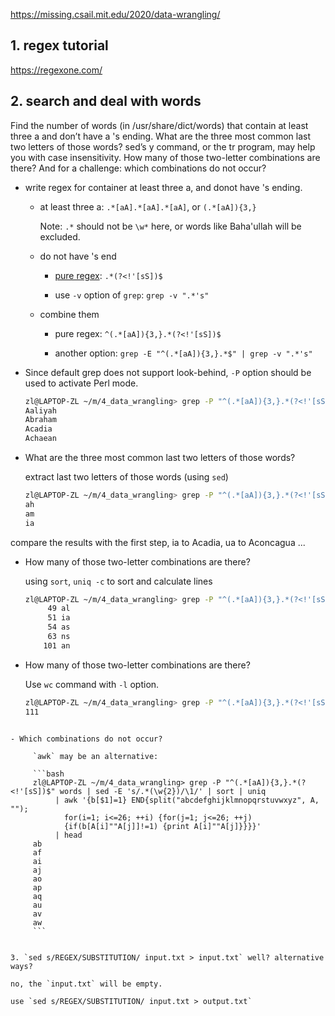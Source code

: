 
https://missing.csail.mit.edu/2020/data-wrangling/

## 1. regex tutorial

https://regexone.com/

## 2. search and deal with words

Find the number of words (in /usr/share/dict/words) that contain at least three a and don’t have a 's ending. What are the three most common last two letters of those words? sed’s y command, or the tr program, may help you with case insensitivity. How many of those two-letter combinations are there? And for a challenge: which combinations do not occur?

- write regex for container at least three a, and donot have 's ending.

     - at least three a: `.*[aA].*[aA].*[aA]`, or `(.*[aA]){3,}`

       Note: `.*` should not be `\w*` here, or words like Baha'ullah will be excluded.

     - do not have 's end
     
          - [pure regex](https://stackoverflow.com/questions/16398471/regex-for-string-not-ending-with-given-suffix): `.*(?<!'[sS])$`
          
          - use `-v` option of `grep`: `grep -v ".*'s"`

     - combine them
          
          - pure regex: `^(.*[aA]){3,}.*(?<!'[sS])$`
          
          - another option: `grep -E "^(.*[aA]){3,}.*$" | grep -v ".*'s"`

- Since default grep does not support look-behind, `-P` option should be used to activate Perl mode.

     ```bash
     zl@LAPTOP-ZL ~/m/4_data_wrangling> grep -P "^(.*[aA]){3,}.*(?<!'[sS])$" words | head -n4
     Aaliyah
     Abraham
     Acadia
     Achaean
     ```

- What are the three most common last two letters of those words?

     extract last two letters of those words (using `sed`)

     ```bash
     zl@LAPTOP-ZL ~/m/4_data_wrangling> grep -P "^(.*[aA]){3,}.*(?<!'[sS])$" words | sed -E 's/.*(\w{2})/\1/' | head -n3
     ah
     am
     ia
     ```

compare the results with the first step, ia to Acadia, ua to Aconcagua ...

- How many of those two-letter combinations are there?

     using `sort`, `uniq -c` to sort and calculate lines

     ```bash
     zl@LAPTOP-ZL ~/m/4_data_wrangling> grep -P "^(.*[aA]){3,}.*(?<!'[sS])$" words | sed -E 's/.*(\w{2})/\1/' | sort | uniq -c | sort | tail -n5
          49 al
          51 ia
          54 as
          63 ns
         101 an
     ```

- How many of those two-letter combinations are there?

     Use `wc` command with `-l` option.

     ```bash
     zl@LAPTOP-ZL ~/m/4_data_wrangling> grep -P "^(.*[aA]){3,}.*(?<!'[sS])$" words | sed -E 's/.*(\w{2})/\1/' | sort | uniq -c | wc -l
     111
```

- Which combinations do not occur?

     `awk` may be an alternative:

     ```bash
     zl@LAPTOP-ZL ~/m/4_data_wrangling> grep -P "^(.*[aA]){3,}.*(?<!'[sS])$" words | sed -E 's/.*(\w{2})/\1/' | sort | uniq 
          | awk '{b[$1]=1} END{split("abcdefghijklmnopqrstuvwxyz", A, "");
            for(i=1; i<=26; ++i) {for(j=1; j<=26; ++j) 
            {if(b[A[i]""A[j]]!=1) {print A[i]""A[j]}}}}'
          | head
     ab
     af
     ai
     aj
     ao
     ap
     aq
     au
     av
     aw
     ```


3. `sed s/REGEX/SUBSTITUTION/ input.txt > input.txt` well? alternative ways?

no, the `input.txt` will be empty.

use `sed s/REGEX/SUBSTITUTION/ input.txt > output.txt`
